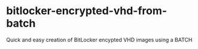 # bitlocker-encrypted-vhd-from-batch
Quick and easy creation of BitLocker encypted VHD images using a BATCH
